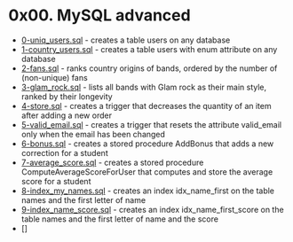 # 0x00. MySQL advanced
- [0-uniq_users.sql](0-uniq_users.sql) - creates a table users on any database
- [1-country_users.sql](1-country_users.sql) - creates a table users with enum attribute on any database
- [2-fans.sql](2-fans.sql) - ranks country origins of bands, ordered by the number of (non-unique) fans
- [3-glam_rock.sql](3-glam_rock.sql) - lists all bands with Glam rock as their main style, ranked by their longevity
- [4-store.sql](4-store.sql) - creates a trigger that decreases the quantity of an item after adding a new order
- [5-valid_email.sql](5-valid_email.sql) - creates a trigger that resets the attribute valid_email only when the email has been changed
- [6-bonus.sql](6-bonus.sql) - creates a stored procedure AddBonus that adds a new correction for a student
- [7-average_score.sql](7-average_score.sql) - creates a stored procedure ComputeAverageScoreForUser that computes and store the average score for a student
- [8-index_my_names.sql](8-index_my_names.sql) - creates an index idx_name_first on the table names and the first letter of name
- [9-index_name_score.sql](9-index_name_score.sql) - creates an index idx_name_first_score on the table names and the first letter of name and the score
- []